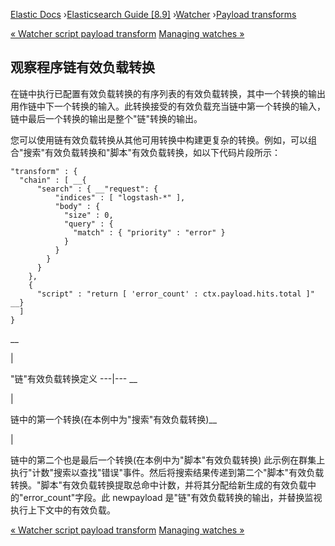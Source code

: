 

[Elastic Docs](/guide/) ›[Elasticsearch Guide [8.9]](index.md)
›[Watcher](xpack-alerting.md) ›[Payload transforms](transform.md)

[« Watcher script payload transform](transform-script.md) [Managing watches
»](managing-watches.md)

## 观察程序链有效负载转换

在链中执行已配置有效负载转换的有序列表的有效负载转换，其中一个转换的输出用作链中下一个转换的输入。此转换接受的有效负载充当链中第一个转换的输入，链中最后一个转换的输出是整个"链"转换的输出。

您可以使用链有效负载转换从其他可用转换中构建更复杂的转换。例如，可以组合"搜索"有效负载转换和"脚本"有效负载转换，如以下代码片段所示：

    
    
    "transform" : {
      "chain" : [ __{
          "search" : { __"request": {
              "indices" : [ "logstash-*" ],
              "body" : {
                "size" : 0,
                "query" : {
                  "match" : { "priority" : "error" }
                }
              }
            }
          }
        },
        {
          "script" : "return [ 'error_count' : ctx.payload.hits.total ]" __}
      ]
    }

__

|

"链"有效负载转换定义 ---|--- __

|

链中的第一个转换(在本例中为"搜索"有效负载转换)__

|

链中的第二个也是最后一个转换(在本例中为"脚本"有效负载转换) 此示例在群集上执行"计数"搜索以查找"错误"事件。然后将搜索结果传递到第二个"脚本"有效负载转换。"脚本"有效负载转换提取总命中计数，并将其分配给新生成的有效负载中的"error_count"字段。此 newpayload 是"链"有效负载转换的输出，并替换监视执行上下文中的有效负载。

[« Watcher script payload transform](transform-script.md) [Managing watches
»](managing-watches.md)
